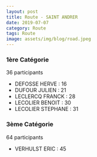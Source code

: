 ```yaml
---
layout: post
title: Route - SAINT ANDRER
date: 2019-07-07
category: Route
tags: Route
image: assets/img/blog/road.jpeg
---
```


### 1ère Catégorie
36 participants
- DEFOSSE HERVE : 16
- DUFOUR JULIEN : 21
- LECLERCQ FRANCK : 28
- LECOLIER BENOIT : 30
- LECOLIER STEPHANE : 31

### 3ème Catégorie
64 participants
- VERHULST ERIC : 45
